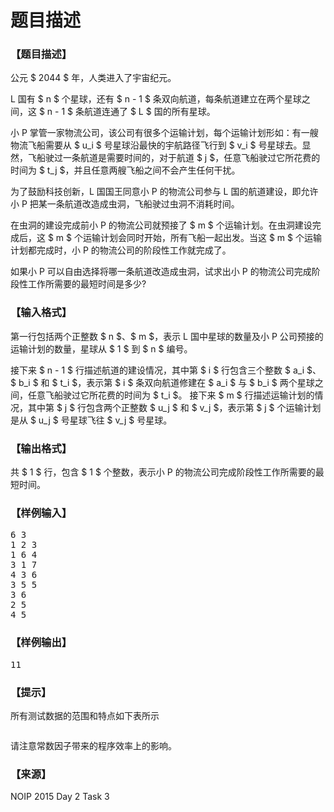 # 题目描述


<h3>
【题目描述】
</h3>
<p>
公元 $ 2044 $ 年，人类进入了宇宙纪元。
</p>
<p>
L 国有 $ n $ 个星球，还有 $ n - 1 $ 条双向航道，每条航道建立在两个星球之间，这 $ n - 1 $ 条航道连通了 $ L $ 国的所有星球。
</p>
<p>
小 P 掌管一家物流公司，该公司有很多个运输计划，每个运输计划形如：有一艘物流飞船需要从 $ u_i $ 号星球沿最快的宇航路径飞行到 $ v_i $ 号星球去。显然，飞船驶过一条航道是需要时间的，对于航道 $ j $，任意飞船驶过它所花费的时间为 $ t_j $，并且任意两艘飞船之间不会产生任何干扰。
</p>
<p>
为了鼓励科技创新，L 国国王同意小 P 的物流公司参与 L 国的航道建设，即允许小 P 把某一条航道改造成虫洞，飞船驶过虫洞不消耗时间。
</p>
<p>
在虫洞的建设完成前小 P 的物流公司就预接了 $ m $ 个运输计划。在虫洞建设完成后，这 $ m $ 个运输计划会同时开始，所有飞船一起出发。当这 $ m $ 个运输计划都完成时，小 P 的物流公司的阶段性工作就完成了。
</p>
<p>
如果小 P 可以自由选择将哪一条航道改造成虫洞，试求出小 P 的物流公司完成阶段性工作所需要的最短时间是多少?
</p>
<h3>
【输入格式】
</h3>
<p>
第一行包括两个正整数 $ n $、$ m $，表示 L 国中星球的数量及小 P 公司预接的运输计划的数量，星球从 $ 1 $ 到 $ n $ 编号。
</p>
<p>
接下来 $ n - 1 $ 行描述航道的建设情况，其中第 $ i $ 行包含三个整数 $ a_i $、$ b_i $ 和 $ t_i $，表示第 $ i $ 条双向航道修建在 $ a_i $ 与 $ b_i $ 两个星球之间，任意飞船驶过它所花费的时间为 $ t_i $。 接下来 $ m $ 行描述运输计划的情况，其中第 $ j $ 行包含两个正整数 $ u_j $ 和 $ v_j $，表示第 $ j $ 个运输计划是从 $ u_j $ 号星球飞往 $ v_j $ 号星球。
</p>
<h3>
【输出格式】
</h3>
<p>
共 $ 1 $ 行，包含 $ 1 $ 个整数，表示小 P 的物流公司完成阶段性工作所需要的最短时间。
</p>
<h3>
【样例输入】
</h3>
<pre>6 3 
1 2 3 
1 6 4 
3 1 7 
4 3 6 
3 5 5 
3 6 
2 5 
4 5
</pre>
<h3>
【样例输出】
</h3>
<pre>11
</pre>
<h3>
【提示】
</h3>
<p>
所有测试数据的范围和特点如下表所示
</p>
<p>
<img alt="" src="/upload/image/20151109/20151109134310_42374.jpg"/> 
</p>
<p>
请注意常数因子带来的程序效率上的影响。
</p>
<h3>
【来源】
</h3>
<p>
NOIP 2015 Day 2 Task 3
</p>
